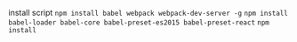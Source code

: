  install script
 `npm install babel webpack webpack-dev-server -g`
 `npm install babel-loader babel-core babel-preset-es2015 babel-preset-react`
 `npm install`